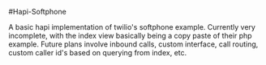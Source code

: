 #Hapi-Softphone

A basic hapi implementation of twilio's softphone example. Currently very incomplete, with the index view basically being a copy paste of their php example. Future plans involve inbound calls, custom interface, call routing, custom caller id's based on querying from index, etc.

